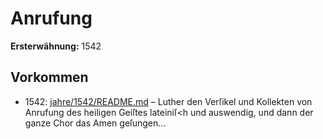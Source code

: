 # Anrufung

**Ersterwähnung:** 1542

## Vorkommen
- 1542: [jahre/1542/README.md](../jahre/1542/README.md) – Luther den Verſikel und Kollekten von
Anrufung des heiligen Geiſtes lateiniſ<h und auswendig,
und dann der ganze Chor das Amen geſungen...
